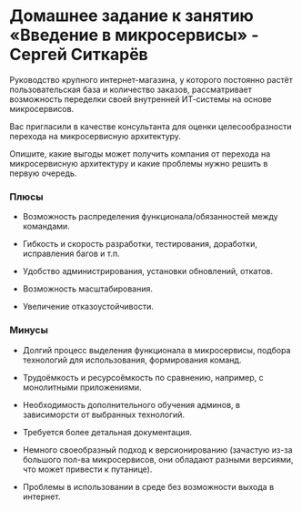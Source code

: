 # Домашнее задание к занятию «Введение в микросервисы» - Сергей Ситкарёв

Руководство крупного интернет-магазина, у которого постоянно растёт пользовательская база и количество заказов, рассматривает возможность переделки своей внутренней ИТ-системы на основе микросервисов.

Вас пригласили в качестве консультанта для оценки целесообразности перехода на микросервисную архитектуру.

Опишите, какие выгоды может получить компания от перехода на микросервисную архитектуру и какие проблемы нужно решить в первую очередь.

### Плюсы

- Возможность распределения функционала/обязанностей между командами.

- Гибкость и скорость разработки, тестирования, доработки, исправления багов и т.п.

- Удобство администрирования, установки обновлений, откатов.

- Возможность масштабирования.

- Увеличение отказоустойчивости.

### Минусы

- Долгий процесс выделения функционала в микросервисы, подбора технологий для использования, формирования команд.

- Трудоёмкость и ресурсоёмкость по сравнению, например, с монолитными приложениями.

- Необходимость дополнительного обучения админов, в зависиморсти от выбранных технологий.

- Требуется более детальная документация.

- Немного своеобразный подход к версионированию (зачастую из-за большого пол-ва микросервисов, они обладают разными версиями, что может привести к путанице).

- Проблемы в использовании в среде без возможности выхода в интернет. 
